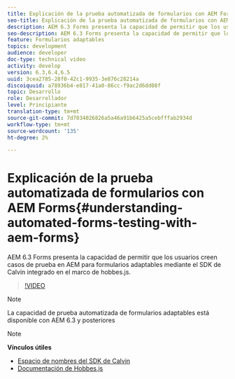 ```yaml
---
title: Explicación de la prueba automatizada de formularios con AEM Forms
seo-title: Explicación de la prueba automatizada de formularios con AEM Forms
description: AEM 6.3 Forms presenta la capacidad de permitir que los usuarios creen casos de prueba en AEM para formularios adaptables mediante el SDK de Calvin integrado en el marco de hobbes.js
seo-description: AEM 6.3 Forms presenta la capacidad de permitir que los usuarios creen casos de prueba en AEM para formularios adaptables mediante el SDK de Calvin integrado en el marco de hobbes.js
feature: Formularios adaptables
topics: development
audience: developer
doc-type: technical video
activity: develop
version: 6.3,6.4,6.5
uuid: 3cea2785-28f0-42c1-9935-3e876c28214a
discoiquuid: a78936b4-e817-41a0-86cc-f9ac2d6dd08f
topic: Desarrollo
role: Desarrollador
level: Principiante
translation-type: tm+mt
source-git-commit: 7d7034026826a5a46a91b6425a5cebfffab2934d
workflow-type: tm+mt
source-wordcount: '135'
ht-degree: 2%

---
```



# Explicación de la prueba automatizada de formularios con AEM Forms{#understanding-automated-forms-testing-with-aem-forms}

AEM 6.3 Forms presenta la capacidad de permitir que los usuarios creen casos de prueba en AEM para formularios adaptables mediante el SDK de Calvin integrado en el marco de hobbes.js.

>[!VIDEO](https://video.tv.adobe.com/v/19700/)

>[!NOTE]
>
>La capacidad de prueba automatizada de formularios adaptables está disponible con AEM 6.3 y posteriores

>[!NOTE]
>
>**Vínculos útiles**
>
>* [Espacio de nombres del SDK de Calvin](https://helpx.adobe.com/aem-forms/6-3/calvin-sdk-javascript-api/calvin.html)
>* [Documentación de Hobbes.js](https://docs.adobe.com/docs/en/aem/6-3/develop/ref/test-api/index.html)

